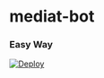 # mediat-bot
### Easy Way
[![Deploy](https://www.herokucdn.com/deploy/button.svg)](https://heroku.com/deploy?template=https://github.com/swahiligroup2/media-bot)
